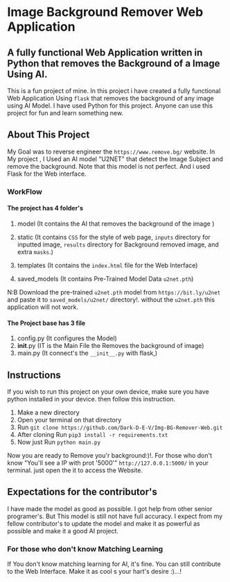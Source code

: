 # Image Background Remover Web Application

## A fully functional Web Application written in Python that removes the Background of a Image Using AI.

This is a fun project of mine. In this project i have created a fully functional Web Application Using `flask` that removes the background of any image using AI Model. I have used Python for this project. Anyone can use this project for fun and learn something new.

## About This Project
My Goal was to reverse engineer the `https://www.remove.bg/` website. In My project , I Used an AI model "U2NET" that detect the Image Subject and remove the background. Note that this model is not perfect. And i used Flask for the Web interface.

### WorkFlow
#### The project has 4 folder's
1. model (It contains the AI that removes the background of the image )

2. static (It contains `CSS` for the style of web page, `inputs` directory for inputted image, `results` directory for Background removed image, and extra `masks`.)

3. templates (It contains the `index.html` file for the Web Interface)
4. saved_models (It contains Pre-Trained Model Data `u2net.pth`)

N:B Download the pre-trained `u2net.pth` model from `https://bit.ly/u2net` and paste it to `saved_models/u2net/` directory!. without the `u2net.pth` this application will not work.

#### The Project base has 3 file
1. config.py (It configures the Model)
2. __init__.py (IT is the Main File the Removes the background of image)
3. main.py (It connect's the `__init__.py` with flask,)


## Instructions

If you wish to run this project on your own device, make sure you have python installed in your device. then follow this instruction.

1. Make a new directory
2. Open your terminal on that directory
3. Run `git clone https://github.com/Dark-D-E-V/Img-BG-Remover-Web.git`
4. After cloning Run `pip3 install -r requirements.txt`
5. Now just Run `python main.py`

Now you are ready to Remove you'r background:)!. For those who don't know "You'll see a IP with prot '5000'" `http://127.0.0.1:5000/` in your terminal. just open the it to access the Website.

## Expectations for the contributor's

I have made the model as good as possible. I got help from other senior programer's. But This model is still not have full accuracy. I expect from my fellow contributor's to update the model and make it as powerful as possible and make it a good AI project.

### For those who don't know Matching Learning

If You don't know matching learning for AI, it's fine. You can still contribute to the Web Interface. Make it as cool s your hart's desire :)...!